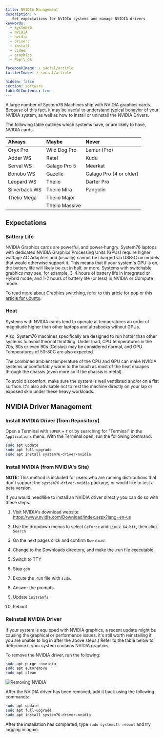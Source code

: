 ```yaml
---
title: NVIDIA Management
description: >
   Set expectations for NVIDIA systems and manage NVIDIA drivers
keywords:
  - System76
  - NVIDIA
  - nvidia
  - drivers
  - install
  - video
  - graphics
  - Pop!\_OS

facebookImage: /_social/article
twitterImage: /_social/article

hidden: false
section: software
tableOfContents: true
---
```


A large number of System76 Machines ship with NVIDIA graphics cards. Because of this fact, it may be useful to understand typical behavior of your NVIDIA system, as well as how to install or uninstall the NVIDIA Drivers.

The following table outlines which systems have, or are likely to have, NVIDIA cards.

| Always        | Maybe          | Never       |
|:------------- |:-------------- |:----------- |
| Oryx Pro      | Wild Dog Pro   | Lemur (Pro) |
| Adder WS      | Ratel          | Kudu        |
| Serval WS     | Galago Pro 5   | Meerkat     |
| Bonobo WS     | Gazelle        | Galago Pro (4 or older)  |
| Leopard WS    | Thelio         | Darter Pro  |
| Silverback WS | Thelio Mira    | Pangolin    |
| Thelio Mega   | Thelio Major   |             |
|               | Thelio Massive |             |

## Expectations

### Battery Life

NVIDIA Graphics cards are powerful, and power-hungry. System76 laptops with dedicated NVIDIA Graphics Processing Units (GPUs) require higher wattage AC Adapters and (usually) cannot be charged via USB-C on models that would otherwise support it. This means that if your system's GPU is on, the battery life will likely be cut in half, or more. Systems with switchable graphics may see, for example, 3-4 hours of battery life in Integrated or Hybrid mode, and 1-2 hours of battery life (or less) in NVIDIA or Compute mode.

To read more about Graphics switching, refer to this [aricle for pop](/articles/graphics-switch-pop) or this [article for ubuntu](/articles/graphics-switch-ubuntu).

### Heat

Systems with NVIDIA cards tend to operate at temperatures an order of magnitude higher than other laptops and ultrabooks without GPUs.

Also, System76 machines specifically are designed to run hotter than other systems to avoid thermal throttling. Under load, CPU temperatures in the 70s, 80s or even 90s (Celsius) may be considered normal, and GPU Temperatures of 50-80C are also expected.

The combined ambient temperature of the CPU and GPU can make NVIDIA systems uncomfortably warm to the touch as most of the heat escapes through the chassis (even more so if the chassis is metal).

To avoid discomfort, make sure the system is well ventilated and/or on a flat surface. It's also advisable not to rest the machine directly on your lap or exposed skin under these heavy workloads.

## NVIDIA Driver Management

### Install NVIDIA Driver (from Repository)

Open a Terminal with `SUPER` + `T` or by searching for "Terminal" in the `Applications` menu. With the Terminal open, run the following command:

```bash
sudo apt update
sudo apt full-upgrade
sudo apt install system76-driver-nvidia
```

### Install NVIDIA (from NVIDIA's Site)

**NOTE:** This method is included for users who are running distributions that don't support the `system76-driver-nvidia` package, or would like to test a beta version.

If you would need/like to install an NVIDIA driver directly you can do so with these steps.

1. Visit NVIDIA's download website: https://www.nvidia.com/Download/index.aspx?lang=en-us 

2. Use the dropdown menus to select `GeForce` and `Linux 64-bit`, then click `Search`

3. On the next pages click and confirm `Download`.

4. Change to the Downloads directory, and make the .run file executable.

5. Switch to TTY

6. Stop `gdm`

7. Excute the .run file with `sudo`.

8. Answer the prompts.

9. Update `initramfs`

10. Reboot

### Reinstall NVIDIA Driver

If your system is equipped with NVIDIA graphics, a recent update might be causing the graphical or performance issues. it's still worth reinstalling if you are unable to log in after the above steps.) Refer to the table below to determine if your system contains NVIDIA graphics:

To remove the NVIDIA driver, run the following:

```bash
sudo apt purge ~nnvidia
sudo apt autoremove
sudo apt clean
```

![Removing NVIDIA](/images/login-loop/purge-nvidia.png)

After the NVIDIA driver has been removed, add it back using the following commands: 

```bash
sudo apt update
sudo apt full-upgrade
sudo apt install system76-driver-nvidia
```

After the installation has completed, type `sudo systemctl reboot` and try logging in again.